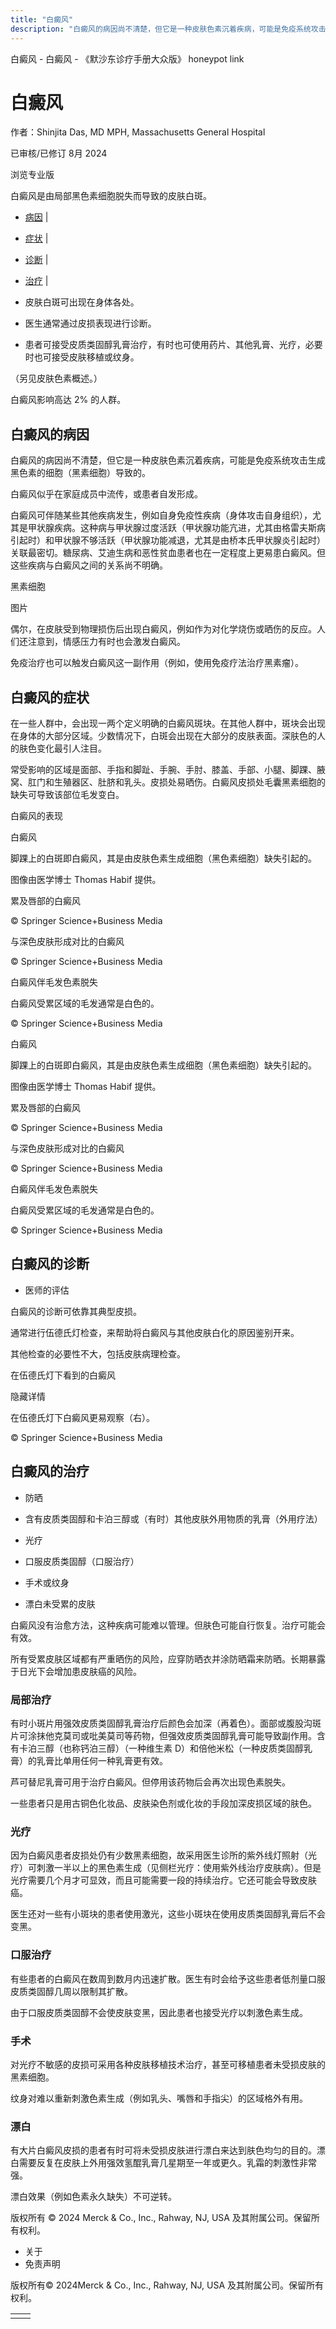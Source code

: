 ```yaml
---
title: "白癜风"
description: "白癜风的病因尚不清楚，但它是一种皮肤色素沉着疾病，可能是免疫系统攻击生成黑色素的细胞（黑素细胞）导致的。"
---
```


﻿白癜风 \- 白癜风 \- 《默沙东诊疗手册大众版》 honeypot link

# 白癜风

作者：Shinjita Das, MD MPH, Massachusetts General Hospital

已审核/已修订 8月 2024

浏览专业版

白癜风是由局部黑色素细胞脱失而导致的皮肤白斑。

- [病因](#病因_v92627533_zh) \|
- [症状](#症状_v792526_zh) \|
- [诊断](#诊断_v872039_zh) \|
- [治疗](#治疗_v792532_zh) \|

- 皮肤白斑可出现在身体各处。

- 医生通常通过皮损表现进行诊断。

- 患者可接受皮质类固醇乳膏治疗，有时也可使用药片、其他乳膏、光疗，必要时也可接受皮肤移植或纹身。


（另见皮肤色素概述。）

白癜风影响高达 2% 的人群。

## 白癜风的病因

白癜风的病因尚不清楚，但它是一种皮肤色素沉着疾病，可能是免疫系统攻击生成黑色素的细胞（黑素细胞）导致的。

白癜风似乎在家庭成员中流传，或患者自发形成。

白癜风可伴随某些其他疾病发生，例如自身免疫性疾病（身体攻击自身组织），尤其是甲状腺疾病。这种病与甲状腺过度活跃（甲状腺功能亢进，尤其由格雷夫斯病引起时）和甲状腺不够活跃（甲状腺功能减退，尤其是由桥本氏甲状腺炎引起时）关联最密切。糖尿病、艾迪生病和恶性贫血患者也在一定程度上更易患白癜风。但这些疾病与白癜风之间的关系尚不明确。

黑素细胞



图片

偶尔，在皮肤受到物理损伤后出现白癜风，例如作为对化学烧伤或晒伤的反应。人们还注意到，情感压力有时也会激发白癜风。

免疫治疗也可以触发白癜风这一副作用（例如，使用免疫疗法治疗黑素瘤）。

## 白癜风的症状

在一些人群中，会出现一两个定义明确的白癜风斑块。在其他人群中，斑块会出现在身体的大部分区域。少数情况下，白斑会出现在大部分的皮肤表面。深肤色的人的肤色变化最引人注目。

常受影响的区域是面部、手指和脚趾、手腕、手肘、膝盖、手部、小腿、脚踝、腋窝、肛门和生殖器区、肚脐和乳头。皮损处易晒伤。白癜风皮损处毛囊黑素细胞的缺失可导致该部位毛发变白。

白癜风的表现



白癜风

脚踝上的白斑即白癜风，其是由皮肤色素生成细胞（黑色素细胞）缺失引起的。

图像由医学博士 Thomas Habif 提供。



累及唇部的白癜风

© Springer Science+Business Media



与深色皮肤形成对比的白癜风

© Springer Science+Business Media



白癜风伴毛发色素脱失

白癜风受累区域的毛发通常是白色的。

© Springer Science+Business Media



白癜风

脚踝上的白斑即白癜风，其是由皮肤色素生成细胞（黑色素细胞）缺失引起的。

图像由医学博士 Thomas Habif 提供。



累及唇部的白癜风

© Springer Science+Business Media



与深色皮肤形成对比的白癜风

© Springer Science+Business Media



白癜风伴毛发色素脱失

白癜风受累区域的毛发通常是白色的。

© Springer Science+Business Media

## 白癜风的诊断

- 医师的评估


白癜风的诊断可依靠其典型皮损。

通常进行伍德氏灯检查，来帮助将白癜风与其他皮肤白化的原因鉴别开来。

其他检查的必要性不大，包括皮肤病理检查。

在伍德氏灯下看到的白癜风



隐藏详情

在伍德氏灯下白癜风更易观察（右）。

© Springer Science+Business Media

## 白癜风的治疗

- 防晒

- 含有皮质类固醇和卡泊三醇或（有时）其他皮肤外用物质的乳膏（外用疗法）

- 光疗

- 口服皮质类固醇（口服治疗）

- 手术或纹身

- 漂白未受累的皮肤


白癜风没有治愈方法，这种疾病可能难以管理。但肤色可能自行恢复。治疗可能会有效。

所有受累皮肤区域都有严重晒伤的风险，应穿防晒衣并涂防晒霜来防晒。长期暴露于日光下会增加患皮肤癌的风险。

### 局部治疗

有时小斑片用强效皮质类固醇乳膏治疗后颜色会加深（再着色）。面部或腹股沟斑片可涂抹他克莫司或吡美莫司等药物，但强效皮质类固醇乳膏可能导致副作用。含有卡泊三醇（也称钙泊三醇）（一种维生素 D）和倍他米松（一种皮质类固醇乳膏）的乳膏比单用任何一种乳膏更有效。

芦可替尼乳膏可用于治疗白癜风。但停用该药物后会再次出现色素脱失。

一些患者只是用古铜色化妆品、皮肤染色剂或化妆的手段加深皮损区域的肤色。

### 光疗

因为白癜风患者皮损处仍有少数黑素细胞，故采用医生诊所的紫外线灯照射（光疗）可刺激一半以上的黑色素生成（见侧栏光疗：使用紫外线治疗皮肤病）。但是光疗需要几个月才可显效，而且可能需要一段的持续治疗。它还可能会导致皮肤癌。

医生还对一些有小斑块的患者使用激光，这些小斑块在使用皮质类固醇乳膏后不会变黑。

### 口服治疗

有些患者的白癜风在数周到数月内迅速扩散。医生有时会给予这些患者低剂量口服皮质类固醇几周以限制其扩散。

由于口服皮质类固醇不会使皮肤变黑，因此患者也接受光疗以刺激色素生成。

### 手术

对光疗不敏感的皮损可采用各种皮肤移植技术治疗，甚至可移植患者未受损皮肤的黑素细胞。

纹身对难以重新刺激色素生成（例如乳头、嘴唇和手指尖）的区域格外有用。

### 漂白

有大片白癜风皮损的患者有时可将未受损皮肤进行漂白来达到肤色均匀的目的。漂白需要反复在皮肤上外用强效氢醌乳膏几星期至一年或更久。乳霜的刺激性非常强。

漂白效果（例如色素永久缺失）不可逆转。



版权所有 © 2024
Merck & Co., Inc., Rahway, NJ, USA 及其附属公司。保留所有权利。

- 关于
- 免责声明

版权所有© 2024Merck & Co., Inc., Rahway, NJ, USA 及其附属公司。保留所有权利。

|     |     |
| --- | --- |
|  |  |